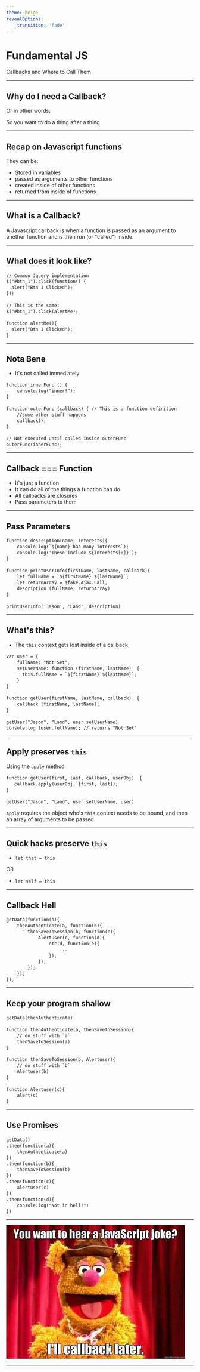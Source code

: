 ```yaml
---
theme: beige
revealOptions:
    transition: 'fade'
---
```


# Fundamental JS

Callbacks and Where to Call Them

---

## Why do I need a Callback?

Or in other words:

So you want to do a thing after a thing

---

## Recap on Javascript functions

They can be:
* Stored in variables
* passed as arguments to other functions
* created inside of other functions
* returned from inside of functions

---

## What is a Callback?

A Javascript callback is when a function is passed as an argument to another function and is then run (or "called") inside.

---

## What does it look like?

```
// Common Jquery implementation
$("#btn_1").click(function() {
  alert("Btn 1 Clicked");
});

// This is the same:
$("#btn_1").click(alertMe);

function alertMe(){
  alert("Btn 1 Clicked");
}
```

---

## Nota Bene
- It's not called immediately

```
function innerFunc () {
    console.log("inner!");
}

function outerFunc (callback) { // This is a function definition
    //some other stuff happens
    callback();
}

// Not executed until called inside outerFunc
outerFunc(innerFunc);
```

---

## Callback === Function

- It's just a function
- It can do all of the things a function can do
- All callbacks are closures
- Pass parameters to them

---

## Pass Parameters

```
function description(name, interests){
    console.log(`${name} has many interests`);
    console.log('These include ${interests[0]}');
}

function printUserInfo(firstName, lastName, callback){
    let fullName = `${firstName} ${lastName}`;
    let returnArray = $fake.Ajax.Call;
    description (fullName, returnArray)
}

printUserInfo('Jason', 'Land', description)
```


---

## What's this?

- The `this` context gets lost inside of a callback

```
​var user = {
    fullName: "Not Set",
    setUserName: function (firstName, lastName)  {
      this.fullName = `${firstName} ${lastName}`;
    }
}
​
​function getUser(firstName, lastName, callback)  {
    callback (firstName, lastName);
}

getUser("Jason", "Land", user.setUserName)
console.log (user.fullName); // returns "Not Set"
```

---

## Apply preserves `this`

Using the `apply` method
 ```
function getUser(first, last, callback, userObj)  {
    callback.apply(userObj, [first, last]);
}

getUser("Jason", "Land", user.setUserName, user)
 ```

`Apply` requires the object who's `this` context needs to be bound, and then an array of arguments to be passed

---

## Quick hacks preserve `this`

- `let that = this`

OR

-  `let self = this`

---

## Callback Hell

```
getData(function(a){
    thenAuthenticate(a, function(b){
        thenSaveToSession(b, function(c){
            Alertuser(c, function(d){
                etc(d, function(e){
                    ...
                });
            });
        });
    });
});
```

---

## Keep your program shallow

```
getData(thenAuthenticate)

function thenAuthenticate(a, thenSaveToSession){
    // do stuff with `a`
    thenSaveToSession(a)
}

function thenSaveToSession(b, Alertuser){
    // do stuff with `b`
    Alertuser(b)
}

function Alertuser(c){
    alert(c)
}
```

---

## Use Promises

```
getData()
.then(function(a){
    thenAuthenticate(a)
})
.then(function(b){
    thenSaveToSession(b)
})
.then(function(c){
    alertuser(c)
})
.then(function(d){
    console.log("Not in hell!")
})
```

---

<img src="img/joke.JPG" alt="">

---
